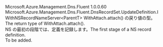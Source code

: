 <Type Name="INSRecordSetBlank&lt;ParentT&gt;" FullName="Microsoft.Azure.Management.Dns.Fluent.DnsRecordSet.UpdateDefinition.INSRecordSetBlank&lt;ParentT&gt;">
  <TypeSignature Language="C#" Value="public interface INSRecordSetBlank&lt;ParentT&gt; : Microsoft.Azure.Management.Dns.Fluent.DnsRecordSet.UpdateDefinition.IWithNSRecordNameServer&lt;ParentT&gt;" />
  <TypeSignature Language="ILAsm" Value=".class public interface auto ansi abstract INSRecordSetBlank`1&lt;ParentT&gt; implements class Microsoft.Azure.Management.Dns.Fluent.DnsRecordSet.UpdateDefinition.IWithNSRecordNameServer`1&lt;!ParentT&gt;" />
  <TypeSignature Language="DocId" Value="T:Microsoft.Azure.Management.Dns.Fluent.DnsRecordSet.UpdateDefinition.INSRecordSetBlank`1" />
  <TypeSignature Language="VB.NET" Value="Public Interface INSRecordSetBlank(Of ParentT)&#xA;Implements IWithNSRecordNameServer(Of ParentT)" />
  <TypeSignature Language="F#" Value="type INSRecordSetBlank&lt;'ParentT&gt; = interface&#xA;    interface IWithNSRecordNameServer&lt;'ParentT&gt;" />
  <AssemblyInfo>
    <AssemblyName>Microsoft.Azure.Management.Dns.Fluent</AssemblyName>
    <AssemblyVersion>1.0.0.60</AssemblyVersion>
  </AssemblyInfo>
  <TypeParameters>
    <TypeParameter Name="ParentT" />
  </TypeParameters>
  <Interfaces>
    <Interface>
      <InterfaceName>Microsoft.Azure.Management.Dns.Fluent.DnsRecordSet.UpdateDefinition.IWithNSRecordNameServer&lt;ParentT&gt;</InterfaceName>
    </Interface>
  </Interfaces>
  <Docs>
    <typeparam name="ParentT"><span data-ttu-id="782bd-101">WithAttach.attach() の戻り値の型。</span><span class="sxs-lookup"><span data-stu-id="782bd-101">The return type of  WithAttach.attach().</span></span></typeparam>
    <summary>
            <span data-ttu-id="782bd-102">NS の最初の段階では、定義を記録します。</span><span class="sxs-lookup"><span data-stu-id="782bd-102">The first stage of a NS record definition.</span></span>
            </summary>
    <remarks>To be added.</remarks>
  </Docs>
  <Members />
</Type>